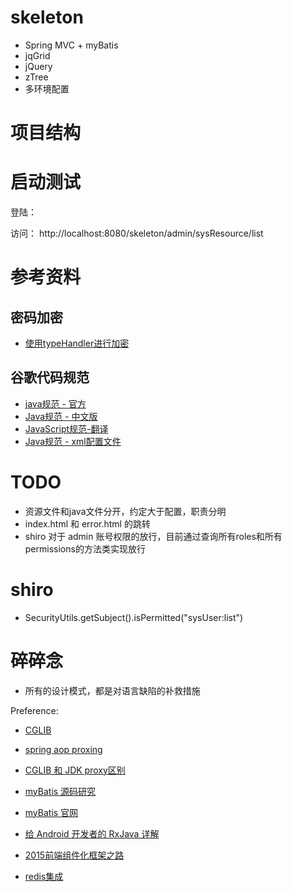 # skeleton
* Spring MVC + myBatis
* jqGrid
* jQuery
* zTree
* 多环境配置

# 项目结构

##

# 启动测试

登陆：


访问：
http://localhost:8080/skeleton/admin/sysResource/list


# 参考资料

## 密码加密
* [使用typeHandler进行加密](http://www.thespringriver.com/simple-example-of-mybatis-java-maven-implementation-8-customized-type-handler/ "使用typeHandler处理密码")

## 谷歌代码规范
* [java规范 - 官方](https://google.github.io/styleguide/javaguide.html)
* [Java规范 - 中文版](http://www.cnblogs.com/lanxuezaipiao/p/3534447.html)
* [JavaScript规范-翻译](http://alloyteam.github.io/JX/doc/specification/google-javascript.xml)
* [Java规范 - xml配置文件](https://github.com/codeset/google-java-styleguide)


# TODO
* 资源文件和java文件分开，约定大于配置，职责分明
* index.html 和 error.html 的跳转
* shiro 对于 admin 账号权限的放行，目前通过查询所有roles和所有permissions的方法类实现放行

# shiro
* SecurityUtils.getSubject().isPermitted("sysUser:list")


# 碎碎念
* 所有的设计模式，都是对语言缺陷的补救措施


Preference:
* [CGLIB](http://www.inspire-software.com/en/index/view/spring-dilema-jdk-proxy-or-cglib-proxy.html)
* [spring aop proxing](http://docs.spring.io/spring/docs/2.5.x/reference/aop.html#aop-proxying)
* [CGLIB 和 JDK proxy区别](https://www.google.com/#newwindow=1&q=cglib+jdk+%E5%8C%BA%E5%88%AB)

* [myBatis 源码研究](http://blog.csdn.net/column/details/mybatiscode.html)
* [myBatis 官网](http://mybatis.org/mybatis-3/index.html)

* [给 Android 开发者的 RxJava 详解](http://gank.io/post/560e15be2dca930e00da1083)

* [2015前端组件化框架之路](https://github.com/xufei/blog/issues/19)

* [redis集成](http://blog.csdn.net/zhu_tianwei/article/details/44923001)
